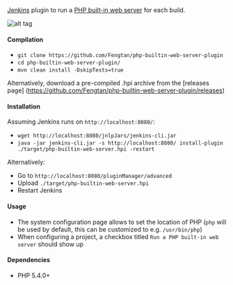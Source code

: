 [Jenkins](https://jenkins-ci.org/) plugin to run a [PHP built-in web server](http://php.net/manual/en/features.commandline.webserver.php) for each build.

![alt tag](https://raw.github.com/Fengtan/php-builtin-web-server-plugin/master/screenshot.png)

#### Compilation

 * `git clone https://github.com/Fengtan/php-builtin-web-server-plugin`
 * `cd php-builtin-web-server-plugin/`
 * `mvn clean install -DskipTests=true`
 
Alternatively, download a pre-compiled .hpi archive from the [releases page] (https://github.com/Fengtan/php-builtin-web-server-plugin/releases)

#### Installation

Assuming Jenkins runs on `http://localhost:8080/`:
 * `wget http://localhost:8080/jnlpJars/jenkins-cli.jar`
 * `java -jar jenkins-cli.jar -s http://localhost:8080/ install-plugin ./target/php-builtin-web-server.hpi -restart`

Alternatively:
 * Go to `http://localhost:8080/pluginManager/advanced`
 * Upload `./target/php-builtin-web-server.hpi`
 * Restart Jenkins

#### Usage

 * The system configuration page allows to set the location of PHP (`php` will be used by default, this can be customized to e.g. `/usr/bin/php`)
 * When configuring a project, a checkbox titled `Run a PHP built-in web server` should show up

#### Dependencies

 * PHP 5.4.0+
